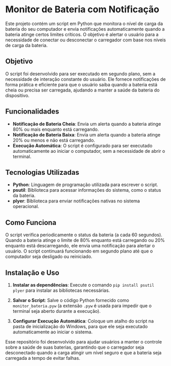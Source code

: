 # Monitor de Bateria com Notificação

Este projeto contém um script em Python que monitora o nível de carga da bateria do seu computador e envia notificações automaticamente quando a bateria atinge certos limites críticos. O objetivo é alertar o usuário para a necessidade de conectar ou desconectar o carregador com base nos níveis de carga da bateria.

## Objetivo

O script foi desenvolvido para ser executado em segundo plano, sem a necessidade de interação constante do usuário. Ele fornece notificações de forma prática e eficiente para que o usuário saiba quando a bateria está cheia ou precisa ser carregada, ajudando a manter a saúde da bateria do dispositivo.

## Funcionalidades

- **Notificação de Bateria Cheia**: Envia um alerta quando a bateria atinge 80% ou mais enquanto está carregando.
- **Notificação de Bateria Baixa**: Envia um alerta quando a bateria atinge 20% ou menos e não está carregando.
- **Execução Automática**: O script é configurado para ser executado automaticamente ao iniciar o computador, sem a necessidade de abrir o terminal.

## Tecnologias Utilizadas

- **Python**: Linguagem de programação utilizada para escrever o script.
- **psutil**: Biblioteca para acessar informações do sistema, como o status da bateria.
- **plyer**: Biblioteca para enviar notificações nativas no sistema operacional.

## Como Funciona

O script verifica periodicamente o status da bateria (a cada 60 segundos). Quando a bateria atinge o limite de 80% enquanto está carregando ou 20% enquanto está descarregando, ele envia uma notificação para alertar o usuário. O script continuará funcionando em segundo plano até que o computador seja desligado ou reiniciado.

## Instalação e Uso

1. **Instalar as dependências**: 
   Execute o comando `pip install psutil plyer` para instalar as bibliotecas necessárias.
   
2. **Salvar o Script**:
   Salve o código Python fornecido como `monitor_bateria.pyw` (a extensão `.pyw` é usada para impedir que o terminal seja aberto durante a execução).

3. **Configurar Execução Automática**:
   Coloque um atalho do script na pasta de inicialização do Windows, para que ele seja executado automaticamente ao iniciar o sistema.

Esse repositório foi desenvolvido para ajudar usuários a manter o controle sobre a saúde de suas baterias, garantindo que o carregador seja desconectado quando a carga atingir um nível seguro e que a bateria seja carregada a tempo de evitar falhas.
